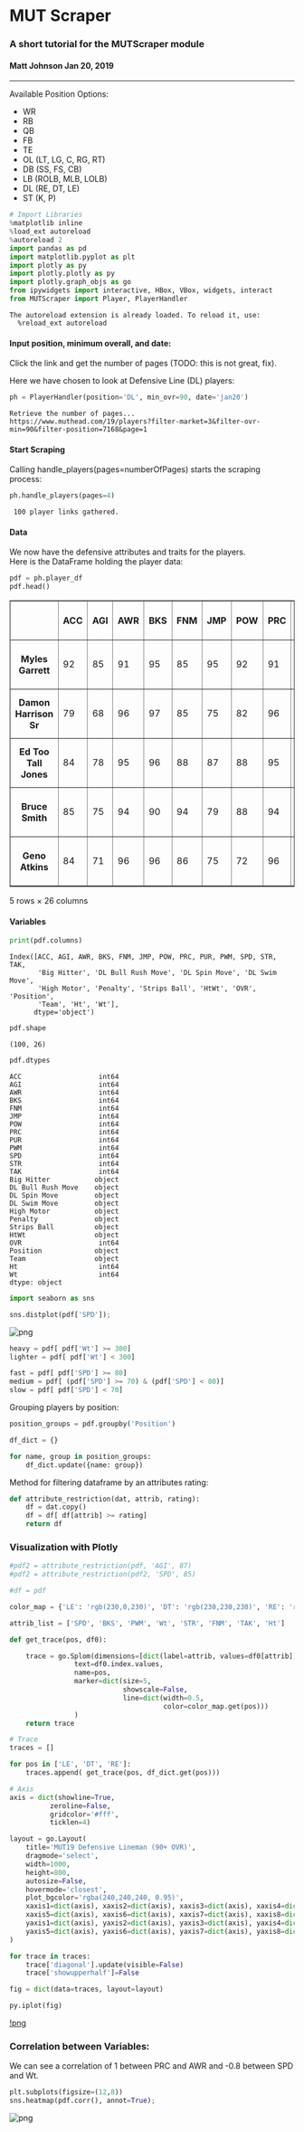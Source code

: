 
# MUT Scraper
### A short tutorial for the MUTScraper module
#### Matt Johnson Jan 20, 2019

-------------

Available Position Options:
- WR
- RB
- QB
- FB
- TE
- OL (LT, LG, C, RG, RT)
- DB (SS, FS, CB)
- LB (ROLB, MLB, LOLB)
- DL (RE, DT, LE)
- ST (K, P)


```python
# Import Libraries
%matplotlib inline
%load_ext autoreload
%autoreload 2
import pandas as pd
import matplotlib.pyplot as plt
import plotly as py
import plotly.plotly as py
import plotly.graph_objs as go
from ipywidgets import interactive, HBox, VBox, widgets, interact
from MUTScraper import Player, PlayerHandler
```

    The autoreload extension is already loaded. To reload it, use:
      %reload_ext autoreload


#### Input position, minimum overall, and date:
Click the link and get the number of pages (TODO: this is not great, fix).

Here we have chosen to look at Defensive Line (DL) players:


```python
ph = PlayerHandler(position='DL', min_ovr=90, date='jan20')
```

    Retrieve the number of pages...
    https://www.muthead.com/19/players?filter-market=3&filter-ovr-min=90&filter-position=7168&page=1


#### Start Scraping
Calling handle_players(pages=numberOfPages) starts the scraping process:


```python
ph.handle_players(pages=4)
```

     100 player links gathered.


#### Data
We now have the defensive attributes and traits for the players.<br>
Here is the DataFrame holding the player data:


```python
pdf = ph.player_df
pdf.head()
```




<div>
<table border="1" class="dataframe">
  <thead>
    <tr style="text-align: right;">
      <th></th>
      <th>ACC</th>
      <th>AGI</th>
      <th>AWR</th>
      <th>BKS</th>
      <th>FNM</th>
      <th>JMP</th>
      <th>POW</th>
      <th>PRC</th>
      <th>PUR</th>
      <th>PWM</th>
      <th>...</th>
      <th>DL Swim Move</th>
      <th>High Motor</th>
      <th>Penalty</th>
      <th>Strips Ball</th>
      <th>HtWt</th>
      <th>OVR</th>
      <th>Position</th>
      <th>Team</th>
      <th>Ht</th>
      <th>Wt</th>
    </tr>
  </thead>
  <tbody>
    <tr>
      <th>Myles Garrett</th>
      <td>92</td>
      <td>85</td>
      <td>91</td>
      <td>95</td>
      <td>85</td>
      <td>95</td>
      <td>92</td>
      <td>91</td>
      <td>98</td>
      <td>95</td>
      <td>...</td>
      <td>Yes</td>
      <td>No</td>
      <td>Undisciplined</td>
      <td>Yes</td>
      <td>Ht: 6' 4" Wt: 272</td>
      <td>97</td>
      <td>RE</td>
      <td>Cleveland Browns</td>
      <td>76</td>
      <td>272</td>
    </tr>
    <tr>
      <th>Damon Harrison Sr</th>
      <td>79</td>
      <td>68</td>
      <td>96</td>
      <td>97</td>
      <td>85</td>
      <td>75</td>
      <td>82</td>
      <td>96</td>
      <td>95</td>
      <td>91</td>
      <td>...</td>
      <td>Yes</td>
      <td>Yes</td>
      <td>Disciplined</td>
      <td>No</td>
      <td>Ht: 6' 3" Wt: 350</td>
      <td>96</td>
      <td>DT</td>
      <td>Detroit Lions</td>
      <td>75</td>
      <td>350</td>
    </tr>
    <tr>
      <th>Ed Too Tall Jones</th>
      <td>84</td>
      <td>78</td>
      <td>95</td>
      <td>96</td>
      <td>88</td>
      <td>87</td>
      <td>88</td>
      <td>95</td>
      <td>91</td>
      <td>94</td>
      <td>...</td>
      <td>No</td>
      <td>Yes</td>
      <td>Norma</td>
      <td>No</td>
      <td>Ht: 6' 9" Wt: 271</td>
      <td>96</td>
      <td>LE</td>
      <td>Dallas Cowboys</td>
      <td>81</td>
      <td>271</td>
    </tr>
    <tr>
      <th>Bruce Smith</th>
      <td>85</td>
      <td>75</td>
      <td>94</td>
      <td>90</td>
      <td>94</td>
      <td>79</td>
      <td>88</td>
      <td>94</td>
      <td>88</td>
      <td>96</td>
      <td>...</td>
      <td>Yes</td>
      <td>Yes</td>
      <td>Norma</td>
      <td>No</td>
      <td>Ht: 6' 4" Wt: 262</td>
      <td>96</td>
      <td>RE</td>
      <td>Buffalo Bills</td>
      <td>76</td>
      <td>262</td>
    </tr>
    <tr>
      <th>Geno Atkins</th>
      <td>84</td>
      <td>71</td>
      <td>96</td>
      <td>96</td>
      <td>86</td>
      <td>75</td>
      <td>72</td>
      <td>96</td>
      <td>91</td>
      <td>94</td>
      <td>...</td>
      <td>No</td>
      <td>Yes</td>
      <td>Disciplined</td>
      <td>Yes</td>
      <td>Ht: 6' 1" Wt: 300</td>
      <td>95</td>
      <td>DT</td>
      <td>Cincinnati Bengals</td>
      <td>73</td>
      <td>300</td>
    </tr>
  </tbody>
</table>
<p>5 rows × 26 columns</p>
</div>



#### Variables


```python
print(pdf.columns)
```

    Index([ACC, AGI, AWR, BKS, FNM, JMP, POW, PRC, PUR, PWM, SPD, STR, TAK,
           'Big Hitter', 'DL Bull Rush Move', 'DL Spin Move', 'DL Swim Move',
           'High Motor', 'Penalty', 'Strips Ball', 'HtWt', 'OVR', 'Position',
           'Team', 'Ht', 'Wt'],
          dtype='object')



```python
pdf.shape
```




    (100, 26)




```python
pdf.dtypes
```




    ACC                   int64
    AGI                   int64
    AWR                   int64
    BKS                   int64
    FNM                   int64
    JMP                   int64
    POW                   int64
    PRC                   int64
    PUR                   int64
    PWM                   int64
    SPD                   int64
    STR                   int64
    TAK                   int64
    Big Hitter           object
    DL Bull Rush Move    object
    DL Spin Move         object
    DL Swim Move         object
    High Motor           object
    Penalty              object
    Strips Ball          object
    HtWt                 object
    OVR                   int64
    Position             object
    Team                 object
    Ht                    int64
    Wt                    int64
    dtype: object




```python
import seaborn as sns

sns.distplot(pdf['SPD']);
```


![png](https://github.com/WJMatthew/MUT19/blob/master/md/jan20/output_12_0.png)



```python
heavy = pdf[ pdf['Wt'] >= 300]
lighter = pdf[ pdf['Wt'] < 300]

fast = pdf[ pdf['SPD'] >= 80]
medium = pdf[ (pdf['SPD'] >= 70) & (pdf['SPD'] < 80)]
slow = pdf[ pdf['SPD'] < 70]
```

Grouping players by position:


```python
position_groups = pdf.groupby('Position')

df_dict = {}

for name, group in position_groups:
    df_dict.update({name: group})
```

Method for filtering dataframe by an attributes rating:


```python
def attribute_restriction(dat, attrib, rating):
    df = dat.copy()
    df = df[ df[attrib] >= rating]
    return df
```

### Visualization with Plotly 


```python
#pdf2 = attribute_restriction(pdf, 'AGI', 87)
#pdf2 = attribute_restriction(pdf2, 'SPD', 85)

#df = pdf

color_map = {'LE': 'rgb(230,0,230)', 'DT': 'rgb(230,230,230)', 'RE': 'rgb(240,5,30)'}

attrib_list = ['SPD', 'BKS', 'PWM', 'Wt', 'STR', 'FNM', 'TAK', 'Ht']

def get_trace(pos, df0):

    trace = go.Splom(dimensions=[dict(label=attrib, values=df0[attrib]) for attrib in attrib_list],
                text=df0.index.values,
                name=pos,
                marker=dict(size=5,
                            showscale=False,
                            line=dict(width=0.5,
                                      color=color_map.get(pos)))
                )
    return trace
```


```python
# Trace
traces = []

for pos in ['LE', 'DT', 'RE']:
    traces.append( get_trace(pos, df_dict.get(pos)))

# Axis
axis = dict(showline=True,
          zeroline=False,
          gridcolor='#fff',
          ticklen=4)

layout = go.Layout(
    title='MUT19 Defensive Lineman (90+ OVR)',
    dragmode='select',
    width=1000,
    height=800,
    autosize=False,
    hovermode='closest',
    plot_bgcolor='rgba(240,240,240, 0.95)',
    xaxis1=dict(axis), xaxis2=dict(axis), xaxis3=dict(axis), xaxis4=dict(axis),
    xaxis5=dict(axis), xaxis6=dict(axis), xaxis7=dict(axis), xaxis8=dict(axis),
    yaxis1=dict(axis), yaxis2=dict(axis), yaxis3=dict(axis), yaxis4=dict(axis),
    yaxis5=dict(axis), yaxis6=dict(axis), yaxis7=dict(axis), yaxis8=dict(axis)
)

for trace in traces:
    trace['diagonal'].update(visible=False)
    trace['showupperhalf']=False

fig = dict(data=traces, layout=layout)

py.iplot(fig)
```


[!png](https://github.com/WJMatthew/MUT19/blob/master/md/jan20/plotly_dline.png)



### Correlation between Variables:
We can see a correlation of 1 between PRC and AWR and -0.8 between SPD and Wt.


```python
plt.subplots(figsize=(12,8))
sns.heatmap(pdf.corr(), annot=True);
```


![png](https://github.com/WJMatthew/MUT19/blob/master/md/jan20/output_22_0.png)

